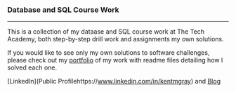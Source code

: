 ### Database and SQL Course Work
***

This is a collection of my dataase and SQL course work at The Tech Academy, both step-by-step drill work and assignments my own solutions.

If you would like to see only my own solutions to software challenges, please check out my [portfolio](https://github.com/kentgray/Portfolio-KentGray) of my work with readme files detailing how I solved each one.

[LinkedIn](Public Profilehttps://www.linkedin.com/in/kentmgray) and [Blog](www.kentgray.me)

